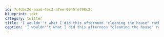 ```yaml
---
id: 7c4dbc2d-aaad-4ec3-a7ee-0045fe798c2c
blueprint: text
category: twitter
title: 'I wouldn''t what I did this afternoon "cleaning the house" rather it was more "making it less dirty."'
caption: 'I wouldn''t what I did this afternoon "cleaning the house" rather it was more "making it less dirty."'
---
```

